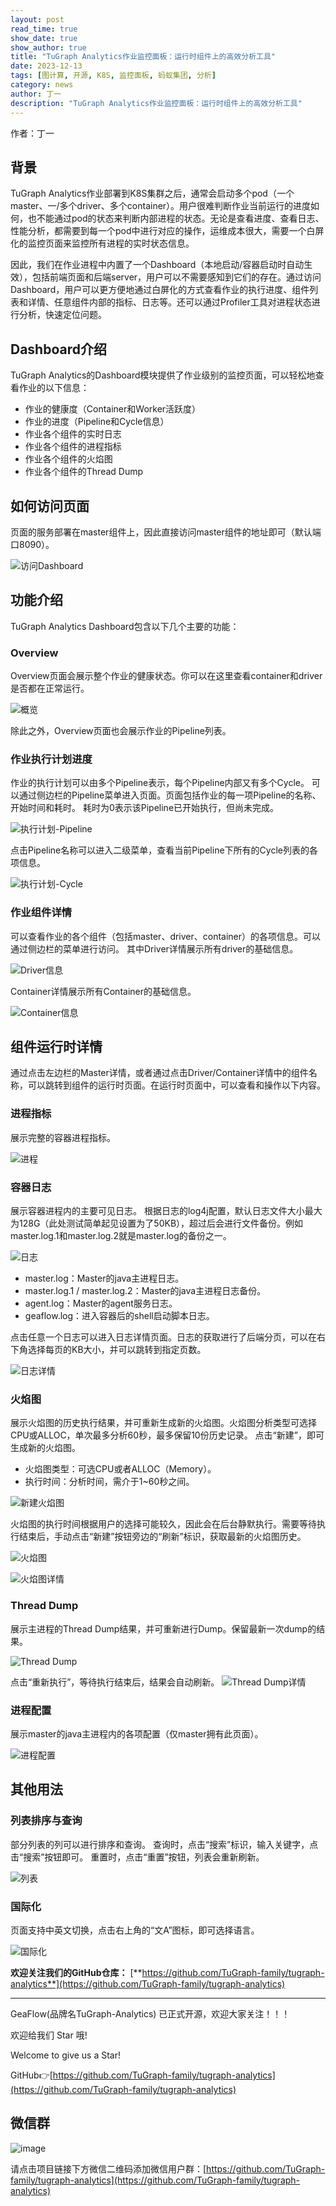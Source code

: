 ```yaml
---
layout: post
read_time: true
show_date: true
show_author: true
title: "TuGraph Analytics作业监控面板：运行时组件上的高效分析工具"
date: 2023-12-13
tags: [图计算, 开源, K8S, 监控面板, 蚂蚁集团, 分析]
category: news
author: 丁一
description: "TuGraph Analytics作业监控面板：运行时组件上的高效分析工具"
---
```


作者：丁一

## 背景

TuGraph Analytics作业部署到K8S集群之后，通常会启动多个pod（一个master、一/多个driver、多个container）。用户很难判断作业当前运行的进度如何，也不能通过pod的状态来判断内部进程的状态。无论是查看进度、查看日志、性能分析，都需要到每一个pod中进行对应的操作，运维成本很大，需要一个白屏化的监控页面来监控所有进程的实时状态信息。

因此，我们在作业进程中内置了一个Dashboard（本地启动/容器启动时自动生效），包括前端页面和后端server，用户可以不需要感知到它们的存在。通过访问Dashboard，用户可以更方便地通过白屏化的方式查看作业的执行进度、组件列表和详情、任意组件内部的指标、日志等。还可以通过Profiler工具对进程状态进行分析，快速定位问题。

## Dashboard介绍

TuGraph Analytics的Dashboard模块提供了作业级别的监控页面，可以轻松地查看作业的以下信息：

- 作业的健康度（Container和Worker活跃度）
- 作业的进度（Pipeline和Cycle信息）
- 作业各个组件的实时日志
- 作业各个组件的进程指标
- 作业各个组件的火焰图
- 作业各个组件的Thread Dump

## 如何访问页面

页面的服务部署在master组件上，因此直接访问master组件的地址即可（默认端口8090）。

![访问Dashboard](https://picx.zhimg.com/80/v2-048863dc1d5369f3812db1e57dc27929_1440w.png)

## 功能介绍

TuGraph Analytics Dashboard包含以下几个主要的功能：

### Overview

Overview页面会展示整个作业的健康状态。你可以在这里查看container和driver是否都在正常运行。

![概览](https://picx.zhimg.com/80/v2-1a91cb5ee21b1ec15a6db1a21e8b34a4_1440w.png)

除此之外，Overview页面也会展示作业的Pipeline列表。

### 作业执行计划进度

作业的执行计划可以由多个Pipeline表示，每个Pipeline内部又有多个Cycle。
可以通过侧边栏的Pipeline菜单进入页面。页面包括作业的每一项Pipeline的名称、开始时间和耗时。
耗时为0表示该Pipeline已开始执行，但尚未完成。

![执行计划-Pipeline](https://pic1.zhimg.com/80/v2-10d433b66e6f567a8b3094a1c2ea8feb_1440w.png)

点击Pipeline名称可以进入二级菜单，查看当前Pipeline下所有的Cycle列表的各项信息。

![执行计划-Cycle](https://pic1.zhimg.com/80/v2-c86c55ad7fa97af34017f0f42eb96aec_1440w.png)

### 作业组件详情

可以查看作业的各个组件（包括master、driver、container）的各项信息。可以通过侧边栏的菜单进行访问。
其中Driver详情展示所有driver的基础信息。

![Driver信息](https://picx.zhimg.com/80/v2-23db8291c5405118b8737cfb410d8188_1440w.png)

Container详情展示所有Container的基础信息。

![Container信息](https://picx.zhimg.com/80/v2-4546a6f511207e9e2e5c100558c3b7a4_1440w.png)

## 组件运行时详情

通过点击左边栏的Master详情，或者通过点击Driver/Container详情中的组件名称，可以跳转到组件的运行时页面。在运行时页面中，可以查看和操作以下内容。

### 进程指标

展示完整的容器进程指标。

![进程](https://pic1.zhimg.com/80/v2-7be5e0ac15e5d5fe1927ed5b167fef6b_1440w.png)

### 容器日志

展示容器进程内的主要可见日志。
根据日志的log4j配置，默认日志文件大小最大为128G（此处测试简单起见设置为了50KB），超过后会进行文件备份。例如master.log.1和master.log.2就是master.log的备份之一。

![日志](https://pica.zhimg.com/80/v2-e114bfe71e6cafc7484a4c078aac4797_1440w.png)

- master.log：Master的java主进程日志。
- master.log.1 / master.log.2：Master的java主进程日志备份。
- agent.log：Master的agent服务日志。
- geaflow.log：进入容器后的shell启动脚本日志。

点击任意一个日志可以进入日志详情页面。日志的获取进行了后端分页，可以在右下角选择每页的KB大小，并可以跳转到指定页数。

![日志详情](https://picx.zhimg.com/80/v2-fb9dbabe6bc92de221a42cbc8fc5b794_1440w.png)

### 火焰图

展示火焰图的历史执行结果，并可重新生成新的火焰图。火焰图分析类型可选择CPU或ALLOC，单次最多分析60秒，最多保留10份历史记录。
点击“新建”，即可生成新的火焰图。

- 火焰图类型：可选CPU或者ALLOC（Memory）。
- 执行时间：分析时间，需介于1~60秒之间。

![新建火焰图](https://picx.zhimg.com/80/v2-8cf346a007990c7aff9c1ca940739d1b_1440w.png)

火焰图的执行时间根据用户的选择可能较久，因此会在后台静默执行。需要等待执行结束后，手动点击“新建”按钮旁边的“刷新”标识，获取最新的火焰图历史。

![火焰图](https://picx.zhimg.com/80/v2-1e9894f54d05e1aabd0cba3492c05425_1440w.png)

![火焰图详情](https://picx.zhimg.com/80/v2-7814b9dde2a5e7e0473ee5f909cc3418_1440w.png)

### Thread Dump

展示主进程的Thread Dump结果，并可重新进行Dump。保留最新一次dump的结果。

![Thread Dump](https://pic1.zhimg.com/80/v2-08e57b14209c56f41c59d1a162cd8a79_1440w.png)

点击“重新执行”，等待执行结束后，结果会自动刷新。
![Thread Dump详情](https://picx.zhimg.com/80/v2-9431d48c43bde3ed573de23d48d844c1_1440w.png)

### 进程配置

展示master的java主进程内的各项配置（仅master拥有此页面）。

![进程配置](https://picx.zhimg.com/80/v2-0ae957c82dd518f36d68850acbade5dd_1440w.png)

## 其他用法

### 列表排序与查询

部分列表的列可以进行排序和查询。
查询时，点击“搜索”标识，输入关键字，点击“搜索”按钮即可。
重置时，点击“重置”按钮，列表会重新刷新。

![列表](https://picx.zhimg.com/80/v2-b500aafe8c7c81e14daa5306eca80407_1440w.png)

### 国际化

页面支持中英文切换，点击右上角的“文A”图标，即可选择语言。

![国际化](https://picx.zhimg.com/80/v2-2e9df77f71690cc4e921f17818a56925_1440w.png)


**欢迎关注我们的GitHub仓库：**  [**https://github.com/TuGraph-family/tugraph-analytics**](https://github.com/TuGraph-family/tugraph-analytics)

------------------------

GeaFlow(品牌名TuGraph-Analytics) 已正式开源，欢迎大家关注！！！

欢迎给我们 Star 哦!

Welcome to give us a Star!

GitHub👉[https://github.com/TuGraph-family/tugraph-analytics](https://github.com/TuGraph-family/tugraph-analytics)

## 微信群
![image](../../../../assets/images/wechat.png)

请点击项目链接下方微信二维码添加微信用户群：[https://github.com/TuGraph-family/tugraph-analytics](https://github.com/TuGraph-family/tugraph-analytics)
